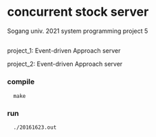 # concurrent stock server

Sogang univ. 2021 system programming project 5

## 

project_1: Event-driven Approach server

project_2: Event-driven Approach server


###  compile
      make
###  run
      ./20161623.out
